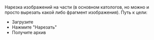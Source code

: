 Нарезка изображений на части (в основном катологов, но можно и просто вырезать какой либо фрагмент изображения).
Путь к цели:
- Загрузите
- Нажмите "Нарезать"
- Получите архив
